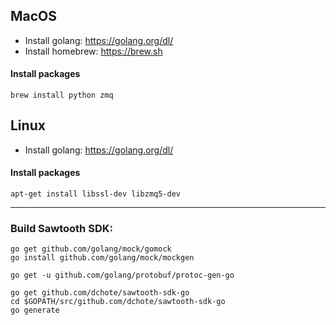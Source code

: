 ## MacOS
* Install golang: https://golang.org/dl/
* Install homebrew: https://brew.sh

#### Install packages
```
brew install python zmq
```

## Linux

* Install golang: https://golang.org/dl/
#### Install packages
```apt-get install libssl-dev libzmq5-dev```

---

### Build Sawtooth SDK:
```
go get github.com/golang/mock/gomock
go install github.com/golang/mock/mockgen

go get -u github.com/golang/protobuf/protoc-gen-go

go get github.com/dchote/sawtooth-sdk-go
cd $GOPATH/src/github.com/dchote/sawtooth-sdk-go
go generate
```